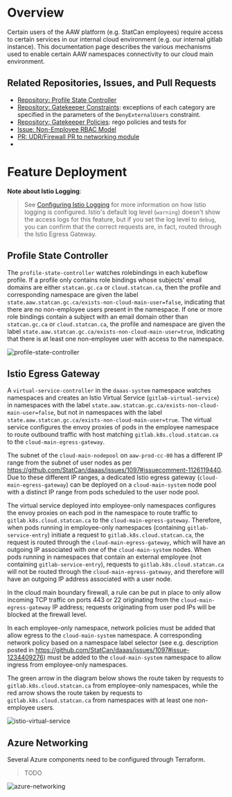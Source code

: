 # Overview

Certain users of the AAW platform (e.g. StatCan employees) require access to certain services in our internal cloud environment (e.g. our internal gitlab instance). This documentation page describes the various mechanisms used to enable certain AAW namespaces connectivity to our cloud main environment.

## Related Repositories, Issues, and Pull Requests

- [Repository: Profile State Controller](https://github.com/StatCan/aaw-profile-state-controller)
- [Repository: Gatekeeper Constraints](https://github.com/StatCan/aaw-gatekeeper-constraints/blob/main/deny-external-users/constraint.yaml): exceptions of each category are specified in the parameters of the `DenyExternalUsers` constraint.
- [Repository: Gatekeeper Policies](https://github.com/StatCan/gatekeeper-policies/pull/46): rego policies and tests for
- [Issue: Non-Employee RBAC Model](https://github.com/StatCan/daaas/issues/1335)
- [PR: UDR/Firewall PR to networking module](https://gitlab.k8s.cloud.statcan.ca/cloudnative/aaw/modules/terraform-azure-statcan-aaw-network/-/merge_requests/17)
-

# Feature Deployment

**Note about Istio Logging**:
> See [Configuring Istio Logging](https://cloudnative.pages.cloud.statcan.ca/en/documentation/monitoring-surveillance/logging/istio/) for more information on how Istio logging is configured. Istio's default log level (`warning`) doesn't show the access logs for this feature, but if you set the log level to `debug`, you can confirm that the correct requests are, in fact, routed through the Istio Egress Gateway.

## Profile State Controller

The `profile-state-controller` watches rolebindings in each kubeflow profile. If a profile only contains role bindings whose subjects' email domains are either `statcan.gc.ca` or `cloud.statcan.ca`, then the profile and corresponding namespace are given the label `state.aaw.statcan.gc.ca/exists-non-cloud-main-user=false`, indicating that there are no non-employee users present in the namespace. If one or more role bindings contain a subject with an email domain other than `statcan.gc.ca` or `cloud.statcan.ca`, the profile and namespace are given the label `state.aaw.statcan.gc.ca/exists-non-cloud-main-user=true`, indicating that there is at least one non-employee user with access to the namespace.

![profile-state-controller](cloud_main_connectivity_profile_state_controller.png)

## Istio Egress Gateway

A `virtual-service-controller` in the `daaas-system` namespace watches namespaces and creates an Istio Virtual Service (`gitlab-virtual-service`) in namespaces with the label `state.aaw.statcan.gc.ca/exists-non-cloud-main-user=false`, but not in namespaces with the label `state.aaw.statcan.gc.ca/exists-non-cloud-main-user=true`. The virtual service configures the envoy proxies of pods in the employee namespace to route outbound traffic with host matching `gitlab.k8s.cloud.statcan.ca` to the `cloud-main-egress-gateway`.

The subnet of the `cloud-main-nodepool` on `aaw-prod-cc-00` has a different IP range from the subnet of user nodes as per https://github.com/StatCan/daaas/issues/1097#issuecomment-1126119440. Due to these different IP ranges, a dedicated Istio egress gateway (`cloud-main-egress-gateway`) can be deployed on a `cloud-main-system` node pool with a distinct IP range from pods scheduled to the user node pool.

The virtual service deployed into employee-only namespaces configures the envoy proxies on each pod in the namespace to route traffic to `gitlab.k8s.cloud.statcan.ca` to the `cloud-main-egress-gateway`. Therefore, when pods running in employee-only namespaces (containing `gitlab-service-entry`) initiate a request to `gitlab.k8s.cloud.statcan.ca`, the request is routed through the `cloud-main-egress-gateway`, which will have an outgoing IP associated with one of the `cloud-main-system` nodes. When pods running in namespaces that contain an external employee (not containing `gitlab-service-entry`), requests to `gitlab.k8s.cloud.statcan.ca` will not be routed through the `cloud-main-egress-gateway`, and therefore will have an outgoing IP address associated with a user node.

In the cloud main boundary firewall, a rule can be put in place to only allow incoming TCP traffic on ports 443 or 22 originating from the `cloud-main-egress-gateway` IP address; requests originating from user pod IPs will be blocked at the firewall level.

In each employee-only namespace, network policies must be added that allow egress to the `cloud-main-system` namespace. A corresponding network policy based on a namespace label selector (see e.g. description posted in  https://github.com/StatCan/daaas/issues/1097#issue-1234409276) must be added to the `cloud-main-system` namespace to allow ingress from employee-only namespaces.

The green arrow in the diagram below shows the route taken by requests to `gitlab.k8s.cloud.statcan.ca` from employee-only namespaces, while the red arrow shows the route taken by requests to `gitlab.k8s.cloud.statcan.ca` from namespaces with at least one non-employee users.

![istio-virtual-service](cloud_main_connectivity_egress_gateway.png)

## Azure Networking

Several Azure components need to be configured through Terraform.

> TODO

![azure-networking](cloud_main_connectivity_azure_network.png)
